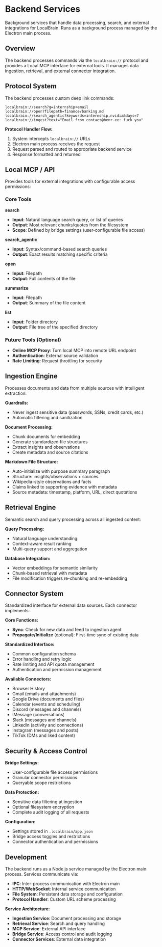 # Backend Services

Background services that handle data processing, search, and external integrations for LocalBrain. Runs as a background process managed by the Electron main process.

## Overview

The backend processes commands via the `localbrain://` protocol and provides a Local MCP interface for external tools. It manages data ingestion, retrieval, and external connector integration.

## Protocol System

The backend processes custom deep link commands:

```
localbrain://search?q=internship+email
localbrain://open?filepath=finance/banking.md
localbrain://search_agentic?keywords=internship,nvidia&days=7
localbrain://ingest?text="Email from contact@henr.ee: fuck you"
```

**Protocol Handler Flow:**
1. System intercepts `localbrain://` URLs
2. Electron main process receives the request
3. Request parsed and routed to appropriate backend service
4. Response formatted and returned

## Local MCP / API

Provides tools for external integrations with configurable access permissions:

### Core Tools

**search**
- **Input**: Natural language search query, or list of queries
- **Output**: Most relevant chunks/quotes from the filesystem
- **Scope**: Defined by bridge settings (user-configurable file access)

**search_agentic**
- **Input**: Syntax/command-based search queries
- **Output**: Exact results matching specific criteria

**open**
- **Input**: Filepath
- **Output**: Full contents of the file

**summarize**
- **Input**: Filepath
- **Output**: Summary of the file content

**list**
- **Input**: Folder directory
- **Output**: File tree of the specified directory

### Future Tools (Optional)
- **Online MCP Proxy**: Turn local MCP into remote URL endpoint
- **Authentication**: External source validation
- **Rate Limiting**: Request throttling for security

## Ingestion Engine

Processes documents and data from multiple sources with intelligent extraction:

**Guardrails:**
- Never ingest sensitive data (passwords, SSNs, credit cards, etc.)
- Automatic filtering and sanitization

**Document Processing:**
- Chunk documents for embedding
- Generate standardized file structures
- Extract insights and observations
- Create metadata and source citations

**Markdown File Structure:**
- Auto-initialize with purpose summary paragraph
- Structure: insights/observations + sources
- Wikipedia-style observations and facts
- Claims linked to supporting evidence with metadata
- Source metadata: timestamp, platform, URL, direct quotations

## Retrieval Engine

Semantic search and query processing across all ingested content:

**Query Processing:**
- Natural language understanding
- Context-aware result ranking
- Multi-query support and aggregation

**Database Integration:**
- Vector embeddings for semantic similarity
- Chunk-based retrieval with metadata
- File modification triggers re-chunking and re-embedding

## Connector System

Standardized interface for external data sources. Each connector implements:

**Core Functions:**
- **Sync**: Check for new data and feed to ingestion agent
- **Propagate/Initialize** (optional): First-time sync of existing data

**Standardized Interface:**
- Common configuration schema
- Error handling and retry logic
- Rate limiting and API quota management
- Authentication and permission management

**Available Connectors:**
- Browser History
- Gmail (emails and attachments)
- Google Drive (documents and files)
- Calendar (events and scheduling)
- Discord (messages and channels)
- iMessage (conversations)
- Slack (messages and channels)
- LinkedIn (activity and connections)
- Instagram (messages and posts)
- TikTok (DMs and liked content)

## Security & Access Control

**Bridge Settings:**
- User-configurable file access permissions
- Granular connector permissions
- Queryable scope restrictions

**Data Protection:**
- Sensitive data filtering at ingestion
- Optional filesystem encryption
- Complete audit logging of all requests

**Configuration:**
- Settings stored in `.localbrain/app.json`
- Bridge access toggles and restrictions
- Connector authentication and permissions

## Development

The backend runs as a Node.js service managed by the Electron main process. Services communicate via:

- **IPC**: Inter-process communication with Electron main
- **HTTP/WebSocket**: Internal service communication
- **File System**: Persistent data storage and configuration
- **Protocol Handler**: Custom URL scheme processing

**Service Architecture:**
- **Ingestion Service**: Document processing and storage
- **Retrieval Service**: Search and query handling
- **MCP Service**: External API interface
- **Bridge Service**: Access control and audit logging
- **Connector Services**: External data integration